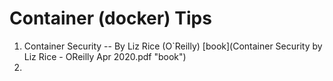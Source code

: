 # Container (docker) Tips

1. Container Security -- By Liz Rice (O`Reilly) [book](Container Security by Liz Rice - OReilly Apr 2020.pdf "book")
2. 
